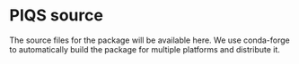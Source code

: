 # PIQS source

The source files for the package will be available here. We use conda-forge to
automatically build the package for multiple platforms and distribute it.
